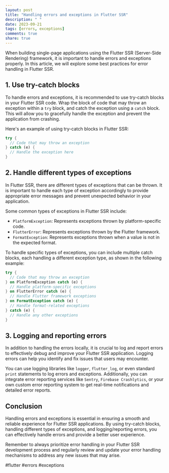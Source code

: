 ```yaml
---
layout: post
title: "Handling errors and exceptions in Flutter SSR"
description: " "
date: 2023-09-21
tags: [errors, exceptions]
comments: true
share: true
---
```


When building single-page applications using the Flutter SSR (Server-Side Rendering) framework, it is important to handle errors and exceptions properly. In this article, we will explore some best practices for error handling in Flutter SSR.

## 1. Use try-catch blocks

To handle errors and exceptions, it is recommended to use try-catch blocks in your Flutter SSR code. Wrap the block of code that may throw an exception within a `try` block, and catch the exception using a `catch` block. This will allow you to gracefully handle the exception and prevent the application from crashing.

Here's an example of using try-catch blocks in Flutter SSR:

```dart
try {
  // Code that may throw an exception
} catch (e) {
  // Handle the exception here
}
```

## 2. Handle different types of exceptions

In Flutter SSR, there are different types of exceptions that can be thrown. It is important to handle each type of exception accordingly to provide appropriate error messages and prevent unexpected behavior in your application.

Some common types of exceptions in Flutter SSR include:

- `PlatformException`: Represents exceptions thrown by platform-specific code.
- `FlutterError`: Represents exceptions thrown by the Flutter framework.
- `FormatException`: Represents exceptions thrown when a value is not in the expected format.

To handle specific types of exceptions, you can include multiple catch blocks, each handling a different exception type, as shown in the following example:

```dart
try {
  // Code that may throw an exception
} on PlatformException catch (e) {
  // Handle platform-specific exceptions
} on FlutterError catch (e) {
  // Handle Flutter framework exceptions
} on FormatException catch (e) {
  // Handle format-related exceptions
} catch (e) {
  // Handle any other exceptions
}
```

## 3. Logging and reporting errors

In addition to handling the errors locally, it is crucial to log and report errors to effectively debug and improve your Flutter SSR application. Logging errors can help you identify and fix issues that users may encounter.

You can use logging libraries like `logger`, `flutter_log`, or even standard `print` statements to log errors and exceptions. Additionally, you can integrate error reporting services like `Sentry`, `Firebase Crashlytics`, or your own custom error reporting system to get real-time notifications and detailed error reports.

## Conclusion

Handling errors and exceptions is essential in ensuring a smooth and reliable experience for Flutter SSR applications. By using try-catch blocks, handling different types of exceptions, and logging/reporting errors, you can effectively handle errors and provide a better user experience.

Remember to always prioritize error handling in your Flutter SSR development process and regularly review and update your error handling mechanisms to address any new issues that may arise.

#flutter #errors #exceptions
